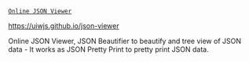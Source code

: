 [`Online JSON Viewer`](https://uiwjs.github.io/json-viewer)

https://uiwjs.github.io/json-viewer

Online JSON Viewer, JSON Beautifier to beautify and tree view of JSON data - It works as JSON Pretty Print to pretty print JSON data.